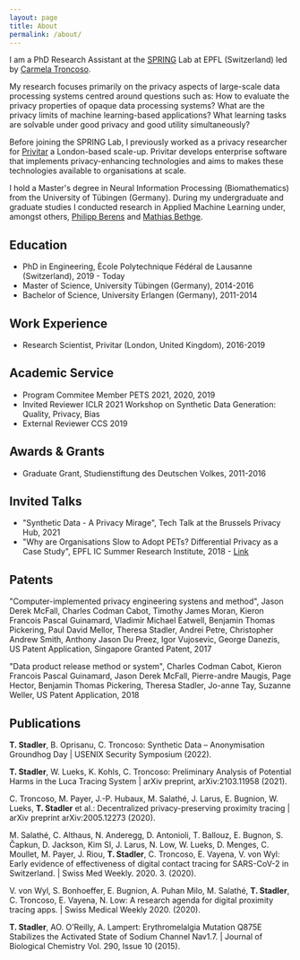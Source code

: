 ```yaml
---
layout: page
title: About
permalink: /about/
---
```

I am a PhD Research Assistant at the [SPRING](https://www.epfl.ch/labs/spring/) Lab at EPFL (Switzerland) led by [Carmela Troncoso](https://scholar.google.com/citations?hl=en&user=sMkt3SgAAAAJ).

My research focuses primarily on the privacy aspects of large-scale data processing systems centred around questions such as:
How to evaluate the privacy properties of opaque data processing systems? What are the privacy limits of machine learning-based applications? What learning tasks are solvable under good privacy and good utility simultaneously?

Before joining the SPRING Lab, I previously worked as a privacy researcher for [Privitar](https://www.privitar.com) a London-based scale-up. Privitar develops enterprise software that implements privacy-enhancing technologies and aims to makes these technologies available to organisations at scale.

I hold a Master's degree in Neural Information Processing (Biomathematics) from the University of Tübingen (Germany).
During my undergraduate and graduate studies I conducted research in Applied Machine Learning under, amongst others, [Philipp Berens](https://scholar.google.com/citations?user=lPQLk3QAAAAJ&hl=en) and [Mathias Bethge](https://scholar.google.com/citations?hl=en&user=0z0fNxUAAAAJ).

Education
---
- PhD in Engineering, Ècole Polytechnique Fédéral de Lausanne (Switzerland), 2019 - Today
- Master of Science, University Tübingen (Germany), 2014-2016
- Bachelor of Science, University Erlangen (Germany), 2011-2014

Work Experience
---
- Research Scientist, Privitar (London, United Kingdom), 2016-2019

Academic Service
---
- Program Commitee Member PETS 2021, 2020, 2019
- Invited Reviewer ICLR 2021 Workshop on Synthetic Data Generation: Quality, Privacy, Bias
- External Reviewer CCS 2019

Awards & Grants
---
- Graduate Grant, Studienstiftung des Deutschen Volkes, 2011-2016

Invited Talks
---
- "Synthetic Data - A Privacy Mirage", Tech Talk at the Brussels Privacy Hub, 2021
- "Why are Organisations Slow to Adopt PETs? Differential Privacy as a Case Study", EPFL IC Summer Research Institute, 2018 - [Link](https://suri.epfl.ch/2018/)   

Patents
---
"Computer-implemented privacy engineering systens and method", Jason Derek McFall, Charles Codman Cabot, Timothy James Moran, Kieron Francois Pascal Guinamard, Vladimir Michael Eatwell, Benjamin Thomas Pickering, Paul David Mellor, Theresa Stadler, Andrei Petre, Christopher Andrew Smith, Anthony Jason Du Preez, Igor Vujosevic, George Danezis, US Patent Application, Singapore Granted Patent, 2017

"Data product release method or system", Charles Codman Cabot, Kieron Francois Pascal Guinamard, Jason Derek McFall, Pierre-andre Maugis, Page Hector, Benjamin Thomas Pickering, Theresa Stadler, Jo-anne Tay, Suzanne Weller, US Patent Application, 2018

Publications
---
**T. Stadler**, B. Oprisanu, C. Troncoso: Synthetic Data – Anonymisation Groundhog Day | USENIX Security Symposium (2022).

**T. Stadler**, W. Lueks, K. Kohls, C. Troncoso: Preliminary Analysis of Potential Harms in the Luca Tracing  System | arXiv preprint, arXiv:2103.11958 (2021).

C. Troncoso, M. Payer, J.-P. Hubaux, M. Salathé, J. Larus, E. Bugnion, W. Lueks, **T. Stadler** et al.: Decentralized privacy-preserving proximity tracing | arXiv preprint arXiv:2005.12273 (2020).

M. Salathé, C. Althaus, N. Anderegg, D. Antonioli, T. Ballouz, E. Bugnon, 
S. Čapkun, D. Jackson, Kim SI, J. Larus, N. Low, W. Lueks, D. Menges, C. Moullet, M. Payer, J. Riou, **T. Stadler**, C. Troncoso, 
E. Vayena, V. von Wyl: Early evidence of effectiveness of digital contact tracing for SARS-CoV-2 in Switzerland. | Swiss Med Weekly. 2020. 3. (2020).

V. von Wyl, S. Bonhoeffer, E. Bugnion, A. Puhan Milo, M. Salathé, **T. Stadler**, C. Troncoso, E. Vayena, N. Low: A research agenda for digital proximity tracing apps. | Swiss Medical Weekly 2020. (2020).

**T. Stadler**, AO. O’Reilly, A. Lampert: Erythromelalgia Mutation Q875E Stabilizes the Activated State of Sodium Channel Nav1.7. | Journal of Biological Chemistry Vol. 290, Issue 10 (2015).


